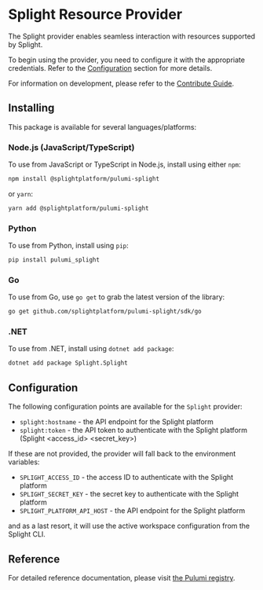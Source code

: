 # Splight Resource Provider

The Splight provider enables seamless interaction with resources supported by Splight.

To begin using the provider, you need to configure it with the appropriate credentials. Refer to the [Configuration](#configuration) section for more details.

For information on development, please refer to the [Contribute Guide](CONTRIBUTE.md).

## Installing

This package is available for several languages/platforms:

### Node.js (JavaScript/TypeScript)

To use from JavaScript or TypeScript in Node.js, install using either `npm`:

```bash
npm install @splightplatform/pulumi-splight
```

or `yarn`:

```bash
yarn add @splightplatform/pulumi-splight
```

### Python

To use from Python, install using `pip`:

```bash
pip install pulumi_splight
```

### Go

To use from Go, use `go get` to grab the latest version of the library:

```bash
go get github.com/splightplatform/pulumi-splight/sdk/go
```

### .NET

To use from .NET, install using `dotnet add package`:

```bash
dotnet add package Splight.Splight
```

## Configuration

The following configuration points are available for the `Splight` provider:

- `splight:hostname` - the API endpoint for the Splight platform
- `splight:token` - the API token to authenticate with the Splight platform (Splight <access_id> <secret_key>)

If these are not provided, the provider will fall back to the environment variables:
- `SPLIGHT_ACCESS_ID` - the access ID to authenticate with the Splight platform
- `SPLIGHT_SECRET_KEY` - the secret key to authenticate with the Splight platform
- `SPLIGHT_PLATFORM_API_HOST` - the API endpoint for the Splight platform

and as a last resort, it will use the active workspace configuration from the Splight CLI.

## Reference

For detailed reference documentation, please visit [the Pulumi registry](https://www.pulumi.com/registry/packages/splight/api-docs/).
